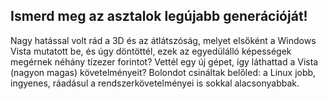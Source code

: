 



<h2>Ismerd meg az asztalok legújabb generációját!</h2>

Nagy hatással volt rád a 3D és az átlátszóság, melyet elsőként a Windows Vista mutatott be, és úgy döntöttél, ezek az egyedülálló képességek megérnek néhány tízezer forintot? Vettél egy új gépet, így láthattad a Vista (nagyon magas) követelményeit? Bolondot csináltak belőled: a Linux jobb, ingyenes, ráadásul a rendszerkövetelményei is sokkal alacsonyabbak.

<? all_video_ids_from_file ();?>




